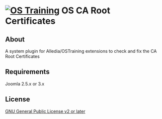 [![OS Training](http://www.ostraining.com/templates/ostraining/images/logo.png)](http://www.ostraining.com)
OS CA Root Certificates
============

## About

A system plugin for Alledia/OSTraining extensions to check and fix the CA Root Certificates

## Requirements

Joomla 2.5.x or 3.x

## License

[GNU General Public License v2 or later](http://www.gnu.org/copyleft/gpl.html)

